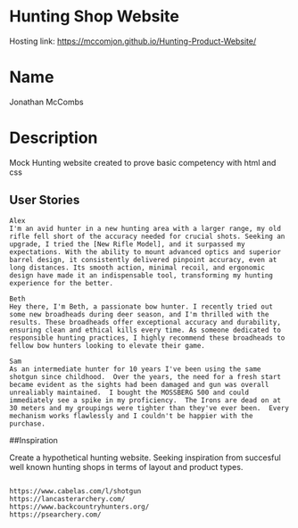 # Hunting Shop Website

Hosting link: https://mccomjon.github.io/Hunting-Product-Website/

# Name

Jonathan McCombs

# Description

Mock Hunting website created to prove basic competency with html and css

## User Stories

```
Alex
I'm an avid hunter in a new hunting area with a larger range, my old rifle fell short of the accuracy needed for crucial shots. Seeking an upgrade, I tried the [New Rifle Model], and it surpassed my expectations. With the ability to mount advanced optics and superior barrel design, it consistently delivered pinpoint accuracy, even at long distances. Its smooth action, minimal recoil, and ergonomic design have made it an indispensable tool, transforming my hunting experience for the better.

Beth
Hey there, I'm Beth, a passionate bow hunter. I recently tried out some new broadheads during deer season, and I'm thrilled with the results. These broadheads offer exceptional accuracy and durability, ensuring clean and ethical kills every time. As someone dedicated to responsible hunting practices, I highly recommend these broadheads to fellow bow hunters looking to elevate their game.

Sam
As an intermediate hunter for 10 years I've been using the same shotgun since childhood.  Over the years, the need for a fresh start became evident as the sights had been damaged and gun was overall unrealiably maintained.  I bought the MOSSBERG 500 and could immediately see a spike in my proficiency.  The Irons are dead on at 30 meters and my groupings were tighter than they've ever been.  Every mechanism works flawlessly and I couldn't be happier with the purchase.  

```

##Inspiration
 
Create a hypothetical hunting website.  Seeking inspiration from succesful well known hunting shops in terms of layout and product types.

```

https://www.cabelas.com/l/shotgun
https://lancasterarchery.com/
https://www.backcountryhunters.org/
https://psearchery.com/

```

